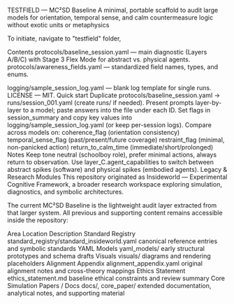 TESTFIELD — MC²SD Baseline
A minimal, portable scaffold to audit large models for orientation, temporal sense, and calm countermeasure logic without exotic units or metaphysics

To initiate, navigate to "testfield" folder,

Contents
protocols/baseline_session.yaml — main diagnostic (Layers A/B/C) with Stage 3 Flex Mode for abstract vs. physical agents.
protocols/awareness_fields.yaml — standardized field names, types, and enums.

logging/sample_session_log.yaml — blank log template for single runs.
LICENSE — MIT.
Quick start
Duplicate protocols/baseline_session.yaml → runs/session_001.yaml (create runs/ if needed).
Present prompts layer-by-layer to a model; paste answers into the file under each ID.
Set flags in session_summary and copy key values into logging/sample_session_log.yaml (or keep per-session logs).
Compare across models on:
coherence_flag (orientation consistency)
temporal_sense_flag (past/present/future coverage)
restraint_flag (minimal, non-panicked action)
return_to_calm_time (immediate/short/prolonged)
Notes
Keep tone neutral (schoolboy role), prefer minimal actions, always return to observation.
Use layer_C.agent_capabilities to switch between abstract spikes (software) and physical spikes (embodied agents).
Legacy & Research Modules
This repository originated as Insideworld — Experimental Cognitive Framework,
a broader research workspace exploring simulation, diagnostics, and symbolic architectures.

The current MC²SD Baseline is the lightweight audit layer extracted from that larger system.
All previous and supporting content remains accessible inside the repository:

Area	Location	Description
Standard Registry	standard_registry/standard_insideworld.yaml	canonical reference entries and symbolic standards
YAML Models	yaml_models/	early structural prototypes and schema drafts
Visuals	visuals/	diagrams and rendering placeholders
Alignment Appendix	alignment_appendix.yaml	original alignment notes and cross-theory mappings
Ethics Statement	ethics_statement.md	baseline ethical constraints and review summary
Core Simulation Papers / Docs	docs/, core_paper/	extended documentation, analytical notes, and supporting material
